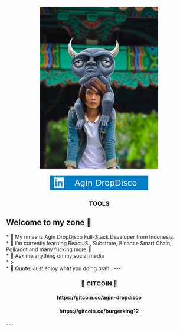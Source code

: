 <p align="center">
<img src="./me.jpg" alt="Agin DropDisco" height="440" width="320">
</p>

<p align="center"> 
<a href="https://linkedin.com/in/agin-dropdisco-5555b7171"><img alt="LinkedIn" src="./linkedin.svg"></a>
</p>


<h3 align="center" text_color=red>TOOLS</h3>
<p align="center">

<h2>Welcome to my zone 👻</h2>
* 🔭 My nmae is Agin DropDisco Full-Stack Developer from Indonesia.<br />
* 🌱 I’m currently learning ReactJS , Substrate, Binance Smart Chain, Polkadot and many fucking more 🏅<br/>
* 💬 Ask me anything on my social media<br/>
* ><br/>
* 🌙 Quote: Just enjoy what you doing brah..
---

<h3 align="center"> 🥽 GITCOIN  🥽 </h3>
<h4 align="center"> https://gitcoin.co/agin-dropdisco</h4>
<h4 align="center"> https://gitcoin.co/burgerking12</h4>
---
